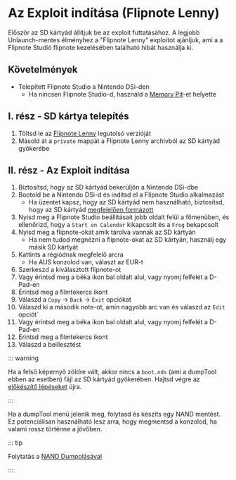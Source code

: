# Az Exploit indítása (Flipnote Lenny)

Először az SD kártyád állítjuk be az exploit futtatásához. A legjobb Unlaunch-mentes élményhez a "Flipnote Lenny" exploitot ajánljuk, ami a a Flipnote Studió flipnote kezelésében található hibát használja ki.

## Követelmények

- Telepített Flipnote Studio a Nintendo DSi-den
  - Ha nincsen Flipnote Studio-d, használd a [Memory Pit](launching-the-exploit.html)-et helyette

## I. rész - SD kártya telepítés

1. Töltsd le az [Flipnote Lenny](https://davejmurphy.com/%CD%A1-%CD%9C%CA%96-%CD%A1/) legutolsó verzióját
2. Másold át a `private` mappát a Flipnote Lenny archívból az SD kártyád gyökerébe

## II. rész - Az Exploit indítása

1. Biztosítsd, hogy az SD kártyád bekerüljön a Nintendo DSi-dbe
2. Bootold be a Nintendo DSi-d és indítsd el a Flipnote Studio alkalmazást
   - Ha üzentet kapsz, hogy az SD kártyád nem használható, biztosítsd, hogy az SD kártyád [megfelelően formázott](sd-card-setup.html)
3. Nyisd meg a Flipnote Studio beállításait jobb oldalt felül a főmenüben, és ellenőrizd, hogy a `Start on Calendar` kikapcsolt és a `Frog` bekapcsolt
4. Nyisd meg a flipnote-okat amik tárolva vannak az SD kártyán
   - Ha nem tudod megnézni a flipnote-okat az SD kártyán, használj egy másik SD kártyát
5. Kattints a régiódnak megfelelő arcra
   - Ha AUS konzolod van, választ az EUR-t
6. Szerkeszd a kiválasztott flipnote-ot
7. Vagy érintsd meg a béka ikon bal oldalt alul, vagy nyomj felfelét a D-Pad-en
8. Érintsd meg a filmtekercs ikont
9. Válaszd a `Copy` -> `Back` -> `Exit` opciókat
10. Válaszd ki a második note-ot, amin nagyobb arc van és válaszd az `Edit` opciót\`
11. Vagy érintsd meg a béka ikon bal oldalt alul, vagy nyomj felfelét a D-Pad-en
12. Érintsd meg a filmtekercs ikont
13. Válaszd a beillesztést

::: warning

Ha a felső képernyő zöldre vált, akkor nincs a `boot.nds` (ami a dumpTool ebben az esetben) fájl az SD kártyád gyökerében. Hajtsd végre az [előkészítő lépéseket](get-started.html#section-i-prep-work) újra.

:::

Ha a dumpTool menü jelenik meg, folytasd és készíts egy NAND mentést. Ez potenciálisan használható lesz arra, hogy megmentsd a konzolod, ha valami rossz történne a jövőben.

::: tip

Folytatás a [NAND Dumpolásával](dumping-nand.html)

:::
